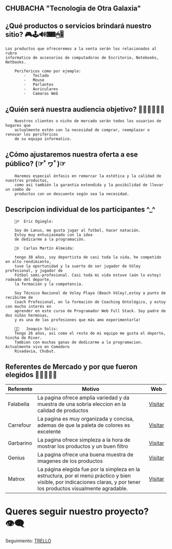 ##   CHUBACHA "Tecnologia de Otra Galaxia"   

## ¿Qué productos o servicios brindará nuestro sitio?   🎮🕹🔊⌨🖱🎚
    Los productos que ofreceremos a la venta serán los relacionados al rubro 
    informatico de accesorios de computadoras de Escritorio, Notebooks, Netbooks.
        
        Perifericos como por ejemplo:
            -	Teclado
            -	Mouse
            -	Parlantes
            -	Auriculares
            -	Camaras Web

## ¿Quién será nuestra audiencia objetivo? 👵👴👩👨👧👦
        Nuestros clientes o nicho de mercado serán todos los usuarios de hogares que 
        actualmente estén con la necesidad de comprar, reemplazar o renovar los periféricos 
        de su equipo informatico.

## ¿Cómo ajustaremos nuestra oferta a ese público? (☞ﾟヮﾟ)☞
        Haremos especial énfasis en remarcar la estética y la calidad de nuestros productos, 
        como asi también la garantia extendida y la posibilidad de llevar un combo de 
        productos con un descuento según sea la necesidad.


## Descripcion individual de los participantes   ^_^

        🏊‍♂️  Eric Ogieglo:

        Soy de Lanus, me gusta jugar al futbol, hacer natación. 
        Estoy muy entusiasmado con la idea 
        de dedicarme a la programación.

        🏋️‍♀️  Carlos Martín Almeida: 
        
        tengo 38 años, soy deportista de casi toda la vida, he competido en alto rendimiento,
        tuve la oportunidad y la suerte de ser jugador de Vóley profesional, y jugador de 
        Fútbol semi-profesional. Casi toda mi vida estuve (aún lo estoy) rodeado del deporte,
        la formación y la competencia. 

        Soy Técnico Nacional de Voley Playa (Beach Vóley),estoy a punto de recibirme de 
        Coach Profesional, en la formación de Coaching Ontológico, y estoy con mucho interés en 
        aprender en este curso de Programador Web Full Stack. Soy padre de dos niñas hermosas,
        y es una de las profesiones que más amo experimentarla!
        
        👨‍💻   Joaquin Solis:
        Tengo 26 años, asi como el resto de mi equipo me gusta el deporte, hincha de River.
        Tambien con muchas ganas de dedicarme a la programacion. Actualmente vivo en Comodoro
        Rivadavia, Chubut.


## Referentes de Mercado y por que fueron elegidos   🏪🏪🏪🏪🏪

| Referente | Motivo | Web |
| --------- | ------ | --- |
| Falabella | La pagina ofrece amplia variedad y da muestra de una sobria eleccion en la calidad de productos | [Visitar](https://www.falabella.com.ar/falabella-ar/category/cat10174/) |
| Carrefour | La pagina es muy organizada y concisa, ademas de que la paleta de colores es excelente | [Visitar](https://www.carrefour.com.ar/informatica/teclados-y-mouse.html) |
| Garbarino | La pagina ofrece simpleza a la hora de mostrar los productos y un buen filtro | [Visitar](https://www.garbarino.com/productos/teclados/4544) |
| Genius | La pagina ofrece una buena muestra de imagenes de los productos | [Visitar](http://ar.geniusnet.com/) |
| Matrox | La página elegida fue por la simpleza en la estructura, por el menú práctico y bien visible, por indicaciones claras, y por tener los productos visualmente agradable. | [Visitar](http://www.matroxdigital.com.ar/) |    

         

# Queres seguir nuestro proyecto?   👁‍🗨


Seguimiento: [TRELLO](https://trello.com/b/pFPJKMHB/grupo-9chubacha)


